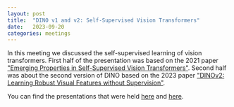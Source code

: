 ```yaml
---
layout: post
title:  "DINO v1 and v2: Self-Supervised Vision Transformers"
date:   2023-09-20
categories: meetings
---
```


In this meeting we discussed the self-supervised learning of vision transformers.
First half of the presentation was based on the 2021 paper ["Emerging Properties in Self-Supervised Vision Transformers"](https://arxiv.org/pdf/2104.14294.pdf).
Second half was about the second version of DINO based on the 2023 paper ["DINOv2: Learning Robust Visual Features
without Supervision"](https://arxiv.org/pdf/2304.07193.pdf).

You can find the presentations that were held [here](https://docs.google.com/presentation/d/1e-AYU9jjpyGUjjPqqx9de6cZi6hLpzJD/edit?usp=sharing&ouid=103183581597903717528&rtpof=true&sd=true)
and [here](https://drive.google.com/file/d/1nkqs0zIv3dFJ15nLFNZB8XK3PBBbPV44/view?usp=sharing).